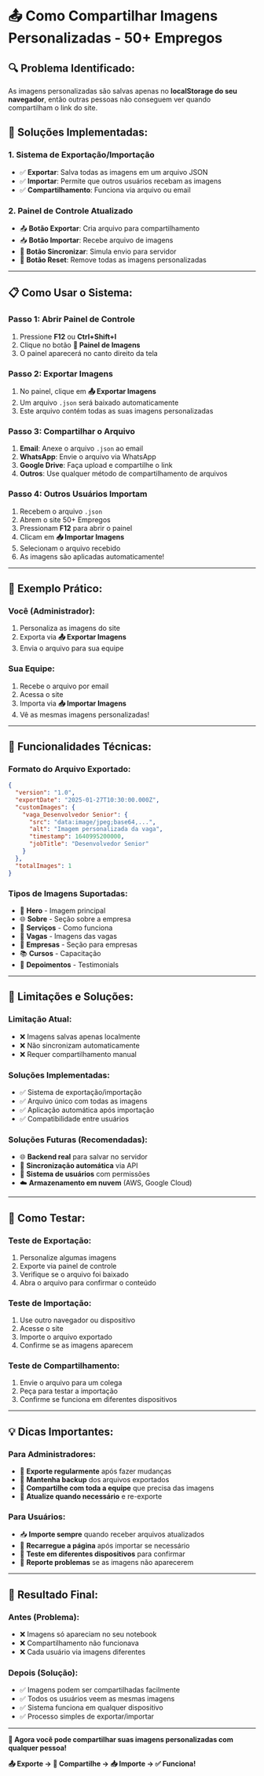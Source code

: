 # 📤 Como Compartilhar Imagens Personalizadas - 50+ Empregos

## 🔍 **Problema Identificado:**
As imagens personalizadas são salvas apenas no **localStorage do seu navegador**, então outras pessoas não conseguem ver quando compartilham o link do site.

## 🚀 **Soluções Implementadas:**

### **1. Sistema de Exportação/Importação**
- ✅ **Exportar**: Salva todas as imagens em um arquivo JSON
- ✅ **Importar**: Permite que outros usuários recebam as imagens
- ✅ **Compartilhamento**: Funciona via arquivo ou email

### **2. Painel de Controle Atualizado**
- 📤 **Botão Exportar**: Cria arquivo para compartilhamento
- 📥 **Botão Importar**: Recebe arquivo de imagens
- 🔄 **Botão Sincronizar**: Simula envio para servidor
- 🔄 **Botão Reset**: Remove todas as imagens personalizadas

---

## 📋 **Como Usar o Sistema:**

### **Passo 1: Abrir Painel de Controle**
1. Pressione **F12** ou **Ctrl+Shift+I**
2. Clique no botão **🎨 Painel de Imagens**
3. O painel aparecerá no canto direito da tela

### **Passo 2: Exportar Imagens**
1. No painel, clique em **📤 Exportar Imagens**
2. Um arquivo `.json` será baixado automaticamente
3. Este arquivo contém todas as suas imagens personalizadas

### **Passo 3: Compartilhar o Arquivo**
1. **Email**: Anexe o arquivo `.json` ao email
2. **WhatsApp**: Envie o arquivo via WhatsApp
3. **Google Drive**: Faça upload e compartilhe o link
4. **Outros**: Use qualquer método de compartilhamento de arquivos

### **Passo 4: Outros Usuários Importam**
1. Recebem o arquivo `.json`
2. Abrem o site 50+ Empregos
3. Pressionam **F12** para abrir o painel
4. Clicam em **📥 Importar Imagens**
5. Selecionam o arquivo recebido
6. As imagens são aplicadas automaticamente!

---

## 🎯 **Exemplo Prático:**

### **Você (Administrador):**
1. Personaliza as imagens do site
2. Exporta via **📤 Exportar Imagens**
3. Envia o arquivo para sua equipe

### **Sua Equipe:**
1. Recebe o arquivo por email
2. Acessa o site
3. Importa via **📥 Importar Imagens**
4. Vê as mesmas imagens personalizadas!

---

## 🔧 **Funcionalidades Técnicas:**

### **Formato do Arquivo Exportado:**
```json
{
  "version": "1.0",
  "exportDate": "2025-01-27T10:30:00.000Z",
  "customImages": {
    "vaga_Desenvolvedor Senior": {
      "src": "data:image/jpeg;base64,...",
      "alt": "Imagem personalizada da vaga",
      "timestamp": 1640995200000,
      "jobTitle": "Desenvolvedor Senior"
    }
  },
  "totalImages": 1
}
```

### **Tipos de Imagens Suportadas:**
- 🎯 **Hero** - Imagem principal
- 🌐 **Sobre** - Seção sobre a empresa
- 🔄 **Serviços** - Como funciona
- 💼 **Vagas** - Imagens das vagas
- 🏢 **Empresas** - Seção para empresas
- 📚 **Cursos** - Capacitação
- 💬 **Depoimentos** - Testimonials

---

## 🚨 **Limitações e Soluções:**

### **Limitação Atual:**
- ❌ Imagens salvas apenas localmente
- ❌ Não sincronizam automaticamente
- ❌ Requer compartilhamento manual

### **Soluções Implementadas:**
- ✅ Sistema de exportação/importação
- ✅ Arquivo único com todas as imagens
- ✅ Aplicação automática após importação
- ✅ Compatibilidade entre usuários

### **Soluções Futuras (Recomendadas):**
- 🌐 **Backend real** para salvar no servidor
- 🔄 **Sincronização automática** via API
- 👥 **Sistema de usuários** com permissões
- ☁️ **Armazenamento em nuvem** (AWS, Google Cloud)

---

## 📱 **Como Testar:**

### **Teste de Exportação:**
1. Personalize algumas imagens
2. Exporte via painel de controle
3. Verifique se o arquivo foi baixado
4. Abra o arquivo para confirmar o conteúdo

### **Teste de Importação:**
1. Use outro navegador ou dispositivo
2. Acesse o site
3. Importe o arquivo exportado
4. Confirme se as imagens aparecem

### **Teste de Compartilhamento:**
1. Envie o arquivo para um colega
2. Peça para testar a importação
3. Confirme se funciona em diferentes dispositivos

---

## 💡 **Dicas Importantes:**

### **Para Administradores:**
- 📅 **Exporte regularmente** após fazer mudanças
- 📧 **Mantenha backup** dos arquivos exportados
- 👥 **Compartilhe com toda a equipe** que precisa das imagens
- 🔄 **Atualize quando necessário** e re-exporte

### **Para Usuários:**
- 📥 **Importe sempre** quando receber arquivos atualizados
- 🔄 **Recarregue a página** após importar se necessário
- 📱 **Teste em diferentes dispositivos** para confirmar
- 🚨 **Reporte problemas** se as imagens não aparecerem

---

## 🎉 **Resultado Final:**

### **Antes (Problema):**
- ❌ Imagens só apareciam no seu notebook
- ❌ Compartilhamento não funcionava
- ❌ Cada usuário via imagens diferentes

### **Depois (Solução):**
- ✅ Imagens podem ser compartilhadas facilmente
- ✅ Todos os usuários veem as mesmas imagens
- ✅ Sistema funciona em qualquer dispositivo
- ✅ Processo simples de exportar/importar

---

**🚀 Agora você pode compartilhar suas imagens personalizadas com qualquer pessoa!**

**📤 Exporte → 📧 Compartilhe → 📥 Importe → ✅ Funciona!**










